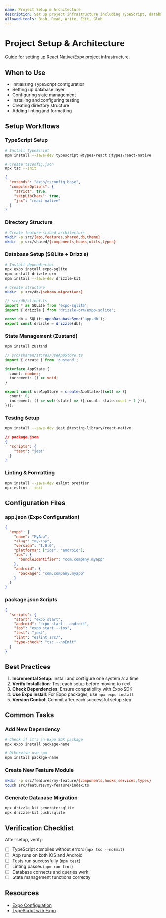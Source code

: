 ```yaml
---
name: Project Setup & Architecture
description: Set up project infrastructure including TypeScript, database, state management, navigation, and testing. Use when initializing new features or configuring development environment.
allowed-tools: Bash, Read, Write, Edit, Glob
---
```


# Project Setup & Architecture

Guide for setting up React Native/Expo project infrastructure.

## When to Use

- Initializing TypeScript configuration
- Setting up database layer
- Configuring state management
- Installing and configuring testing
- Creating directory structure
- Adding linting and formatting

## Setup Workflows

### TypeScript Setup

```bash
# Install TypeScript
npm install --save-dev typescript @types/react @types/react-native

# Create tsconfig.json
npx tsc --init
```

```json
{
  "extends": "expo/tsconfig.base",
  "compilerOptions": {
    "strict": true,
    "skipLibCheck": true,
    "jsx": "react-native"
  }
}
```

### Directory Structure

```bash
# Create feature-sliced architecture
mkdir -p src/{app,features,shared,db,theme}
mkdir -p src/shared/{components,hooks,utils,types}
```

### Database Setup (SQLite + Drizzle)

```bash
# Install dependencies
npx expo install expo-sqlite
npm install drizzle-orm
npm install --save-dev drizzle-kit

# Create structure
mkdir -p src/db/{schema,migrations}
```

```typescript
// src/db/client.ts
import * as SQLite from 'expo-sqlite';
import { drizzle } from 'drizzle-orm/expo-sqlite';

const db = SQLite.openDatabaseSync('app.db');
export const drizzle = drizzle(db);
```

### State Management (Zustand)

```bash
npm install zustand
```

```typescript
// src/shared/stores/useAppStore.ts
import { create } from 'zustand';

interface AppState {
  count: number;
  increment: () => void;
}

export const useAppStore = create<AppState>((set) => ({
  count: 0,
  increment: () => set((state) => ({ count: state.count + 1 })),
}));
```

### Testing Setup

```bash
npm install --save-dev jest @testing-library/react-native
```

```json
// package.json
{
  "scripts": {
    "test": "jest"
  }
}
```

### Linting & Formatting

```bash
npm install --save-dev eslint prettier
npx eslint --init
```

## Configuration Files

### app.json (Expo Configuration)
```json
{
  "expo": {
    "name": "MyApp",
    "slug": "my-app",
    "version": "1.0.0",
    "platforms": ["ios", "android"],
    "ios": {
      "bundleIdentifier": "com.company.myapp"
    },
    "android": {
      "package": "com.company.myapp"
    }
  }
}
```

### package.json Scripts
```json
{
  "scripts": {
    "start": "expo start",
    "android": "expo start --android",
    "ios": "expo start --ios",
    "test": "jest",
    "lint": "eslint src/",
    "type-check": "tsc --noEmit"
  }
}
```

## Best Practices

1. **Incremental Setup**: Install and configure one system at a time
2. **Verify Installation**: Test each setup before moving to next
3. **Check Dependencies**: Ensure compatibility with Expo SDK
4. **Use Expo Install**: For Expo packages, use `npx expo install`
5. **Version Control**: Commit after each successful setup step

## Common Tasks

### Add New Dependency
```bash
# Check if it's an Expo SDK package
npx expo install package-name

# Otherwise use npm
npm install package-name
```

### Create New Feature Module
```bash
mkdir -p src/features/my-feature/{components,hooks,services,types}
touch src/features/my-feature/index.ts
```

### Generate Database Migration
```bash
npx drizzle-kit generate:sqlite
npx drizzle-kit push:sqlite
```

## Verification Checklist

After setup, verify:
- [ ] TypeScript compiles without errors (`npx tsc --noEmit`)
- [ ] App runs on both iOS and Android
- [ ] Tests run successfully (`npm test`)
- [ ] Linting passes (`npm run lint`)
- [ ] Database connects and queries work
- [ ] State management functions correctly

## Resources

- [Expo Configuration](https://docs.expo.dev/workflow/configuration/)
- [TypeScript with Expo](https://docs.expo.dev/guides/typescript/)
